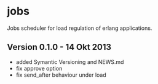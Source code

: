 jobs 
======

Jobs scheduler for load regulation of erlang applications.

Version 0.1.0 - 14 Okt 2013
---------------------------

* added Symantic Versioning and NEWS.md
* fix approve option
* fix send_after behaviour under load
